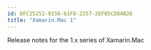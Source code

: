 ```yaml
---
id: DFC25252-9156-61F8-2257-2EF05CD8AB26
title: "Xamarin.Mac 1"
---
```


Release notes for the 1.x series of Xamarin.Mac
